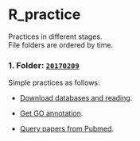 # R_practice

Practices in different stages.  <br>
File folders are ordered by time.

### 1. Folder: [**`20170209`**](https://github.com/Chengshu21/R_practice/tree/master/20170209)

Simple practices as follows:
* [Download databases and reading](https://github.com/Chengshu21/R_practice/blob/master/20170209/Download%20and%20read/Download%20and%20read.ipynb).

* [Get GO annotation](https://github.com/Chengshu21/R_practice/blob/master/20170209/get%20Go%20annotation/Get%20GO%20annotation.ipynb).

* [Query papers from Pubmed](https://github.com/Chengshu21/R_practice/blob/master/20170209/query%20papers%20from%20PubMed/Query%20papers%20from%20PubMed.ipynb).
    
